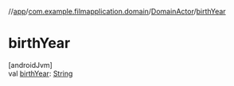 //[app](../../../index.md)/[com.example.filmapplication.domain](../index.md)/[DomainActor](index.md)/[birthYear](birth-year.md)

# birthYear

[androidJvm]\
val [birthYear](birth-year.md): [String](https://kotlinlang.org/api/latest/jvm/stdlib/kotlin/-string/index.html)
